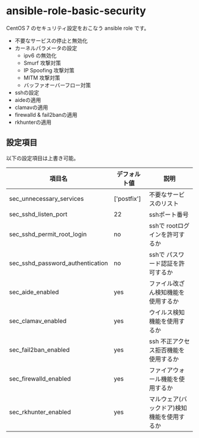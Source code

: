 # ansible-role-basic-security

CentOS 7 のセキュリティ設定をおこなう ansible role です。

- 不要なサービスの停止と無効化
- カーネルパラメータの設定
  - ipv6 の無効化
  - Smurf 攻撃対策
  - IP Spoofing 攻撃対策
  - MITM 攻撃対策
  - バッファオーバーフロー対策
- sshの設定
- aideの適用
- clamavの適用
- firewalld & fail2banの適用
- rkhunterの適用

## 設定項目

以下の設定項目は上書き可能。

| 項目名                           | デフォルト値 | 説明                                          |
| -------------------------------- | ------------ | --------------------------------------------- |
| sec_unnecessary_services         | ['postfix']  | 不要なサービスのリスト                        |
| sec_sshd_listen_port             | 22           | sshポート番号                                 |
| sec_sshd_permit_root_login       | no           | sshで rootログインを許可するか                |
| sec_sshd_password_authentication | no           | sshで パスワード認証を許可するか              |
| sec_aide_enabled                 | yes          | ファイル改ざん検知機能を使用するか            |
| sec_clamav_enabled               | yes          | ウイルス検知機能を使用するか                  |
| sec_fail2ban_enabled             | yes          | ssh 不正アクセス拒否機能を使用するか          |
| sec_firewalld_enabled            | yes          | ファイアウォール機能を使用するか              |
| sec_rkhunter_enabled             | yes          | マルウェア(バックドア)検知機能を使用するか    |


